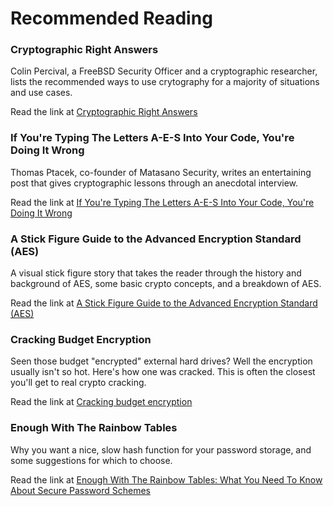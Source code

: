 # Recommended Reading

### Cryptographic Right Answers

Colin Percival, a FreeBSD Security Officer and a cryptographic researcher,
lists the recommended ways to use crytography for a majority of situations and
use cases.

Read the link at [Cryptographic Right Answers][1]

   [1]: http://www.daemonology.net/blog/2009-06-11-cryptographic-right-answers.html

### If You're Typing The Letters A-E-S Into Your Code, You're Doing It Wrong

Thomas Ptacek, co-founder of Matasano Security, writes an entertaining post
that gives cryptographic lessons through an anecdotal interview.

Read the link at [If You're Typing The Letters A-E-S Into Your Code, You're
Doing It Wrong][2]

   [2]: http://chargen.matasano.com/chargen/2009/7/22/if-youre-typing-the-letters-a-e-s-into-your-code-youre-doing.html

### A Stick Figure Guide to the Advanced Encryption Standard (AES)

A visual stick figure story that takes the reader through the history and
background of AES, some basic crypto concepts, and a breakdown of AES.

Read the link at [A Stick Figure Guide to the Advanced Encryption Standard
(AES)][3]

   [3]: http://www.moserware.com/2009/09/stick-figure-guide-to-advanced.html

### Cracking Budget Encryption

Seen those budget "encrypted" external hard drives? Well the encryption
usually isn't so hot. Here's how one was cracked. This is often the closest
you'll get to real crypto cracking.

Read the link at [Cracking budget encryption][4]

   [4]: http://www.h-online.com/security/Cracking-budget-encryption--/features/112548/0

### Enough With The Rainbow Tables

Why you want a nice, slow hash function for your password storage, and some
suggestions for which to choose.

Read the link at [Enough With The Rainbow Tables: What You Need To Know About
Secure Password Schemes][4]

   [4]: http://chargen.matasano.com/chargen/2007/9/7/enough-with-the-rainbow-tables-what-you-need-to-know-about-s.html


